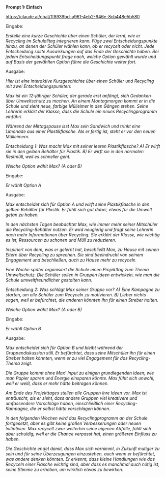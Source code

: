 **Prompt 1: Einfach**

https://claude.ai/chat/1f8939bd-a961-4eb2-946e-8cb448e5b580

Eingabe:

*Erstelle eine kurze Geschichte über einen Schüler, der lernt, wie er Recycling im Schulalltag integrieren kann. Füge zwei Entscheidungspunkte hinzu, an denen der Schüler wählen kann, ob er recycelt oder nicht. Jede Entscheidung sollte Auswirkungen auf das Ende der Geschichte haben. Bei jedem Entscheidungspunkt frage nach, welche Option gewählt wurde und auf Basis der gewählten Option führe die Geschichte weiter fort.*

Ausgabe:

*Hier ist eine interaktive Kurzgeschichte über einen Schüler und Recycling mit zwei Entscheidungspunkten:*

*Max ist ein 12-jähriger Schüler, der gerade erst anfängt, sich Gedanken über Umweltschutz zu machen. An einem Montagmorgen kommt er in die Schule und sieht neue, farbige Mülleimer in den Gängen stehen. Seine Lehrerin erklärt der Klasse, dass die Schule ein neues Recyclingprogramm einführt.*

*Während der Mittagspause isst Max sein Sandwich und trinkt eine Limonade aus einer Plastikflasche. Als er fertig ist, steht er vor den neuen Mülleimern.*

*Entscheidung 1: Was macht Max mit seiner leeren Plastikflasche? A) Er wirft sie in den gelben Behälter für Plastik. B) Er wirft sie in den normalen Restmüll, weil es schneller geht.*

*Welche Option wählt Max? (A oder B)*

Eingabe:

*Er wählt Option A*

Ausgabe:

*Max entscheidet sich für Option A und wirft seine Plastikflasche in den gelben Behälter für Plastik. Er fühlt sich gut dabei, etwas für die Umwelt getan zu haben.*

*In den nächsten Tagen beobachtet Max, wie immer mehr seiner Mitschüler die Recycling-Behälter nutzen. Er wird neugierig und fragt seine Lehrerin nach mehr Informationen über Recycling. Sie erklärt der Klasse, wie wichtig es ist, Ressourcen zu schonen und Müll zu reduzieren.*

*Inspiriert von dem, was er gelernt hat, beschließt Max, zu Hause mit seinen Eltern über Recycling zu sprechen. Sie sind beeindruckt von seinem Engagement und beschließen, auch zu Hause mehr zu recyceln.*

*Eine Woche später organisiert die Schule einen Projekttag zum Thema Umweltschutz. Die Schüler sollen in Gruppen Ideen entwickeln, wie man die Schule umweltfreundlicher gestalten kann.*

*Entscheidung 2: Was schlägt Max seiner Gruppe vor? A) Eine Kampagne zu starten, um alle Schüler zum Recyceln zu motivieren. B) Lieber nichts sagen, weil er befürchtet, die anderen könnten ihn für einen Streber halten.*

*Welche Option wählt Max? (A oder B)*

Eingabe:

*Er wählt Option B*

Ausgabe:

*Max entscheidet sich für Option B und bleibt während der Gruppendiskussion still. Er befürchtet, dass seine Mitschüler ihn für einen Streber halten könnten, wenn er zu viel Engagement für das Recycling-Thema zeigt.*

*Die Gruppe kommt ohne Max' Input zu einigen grundlegenden Ideen, wie man Papier sparen und Energie einsparen könnte. Max fühlt sich unwohl, weil er weiß, dass er mehr hätte beitragen können.*

*Am Ende des Projekttages stellen alle Gruppen ihre Ideen vor. Max ist enttäuscht, als er sieht, dass andere Gruppen viel kreativere und umfassendere Vorschläge haben, einschließlich einer Recycling-Kampagne, die er selbst hätte vorschlagen können.*

*In den folgenden Wochen wird das Recyclingprogramm an der Schule fortgesetzt, aber es gibt keine großen Verbesserungen oder neuen Initiativen. Max recycelt zwar weiterhin seine eigenen Abfälle, fühlt sich aber schuldig, weil er die Chance verpasst hat, einen größeren Einfluss zu haben.*

*Die Geschichte endet damit, dass Max sich vornimmt, in Zukunft mutiger zu sein und für seine Überzeugungen einzustehen, auch wenn er befürchtet, was andere denken könnten. Er erkennt, dass kleine Handlungen wie das Recyceln einer Flasche wichtig sind, aber dass es manchmal auch nötig ist, seine Stimme zu erheben, um wirklich etwas zu bewirken.*